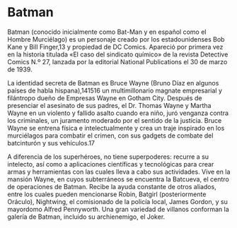 # Batman
Batman (conocido inicialmente como Bat-Man y en español como el Hombre Murciélago) es un personaje creado por los estadounidenses Bob Kane y Bill Finger,13​ y propiedad de DC Comics. Apareció por primera vez en la historia titulada «El caso del sindicato químico» de la revista Detective Comics N.º 27, lanzada por la editorial National Publications el 30 de marzo de 1939.

La identidad secreta de Batman es Bruce Wayne (Bruno Díaz en algunos países de habla hispana),14​15​16​ un multimillonario magnate empresarial y filántropo dueño de Empresas Wayne en Gotham City. Después de presenciar el asesinato de sus padres, el Dr. Thomas Wayne y Martha Wayne en un violento y fallido asalto cuando era niño, juró venganza contra los criminales, un juramento moderado por el sentido de la justicia. Bruce Wayne se entrena física e intelectualmente y crea un traje inspirado en los murciélagos para combatir el crimen, con sus gadgets de combate del batcinturón y sus vehículos.17​

A diferencia de los superhéroes, no tiene superpoderes: recurre a su intelecto, así como a aplicaciones científicas y tecnológicas para crear armas y herramientas con las cuales lleva a cabo sus actividades. Vive en la mansión Wayne, en cuyos subterráneos se encuentra la Batcueva, el centro de operaciones de Batman. Recibe la ayuda constante de otros aliados, entre los cuales pueden mencionarse Robin, Batgirl (posteriormente Oráculo), Nightwing, el comisionado de la policía local, James Gordon, y su mayordomo Alfred Pennyworth. Una gran variedad de villanos conforman la galería de Batman, incluido su archienemigo, el Joker.
